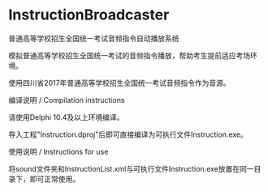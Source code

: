 # InstructionBroadcaster
普通高等学校招生全国统一考试音频指令自动播放系统

模拟普通高等学校招生全国统一考试的音频指令播放，帮助考生提前适应考场环境。

使用四川省2017年普通高等学校招生全国统一考试音频指令作为音源。

编译说明 / Compilation instructions

请使用Delphi 10.4及以上环境编译。

导入工程"Instruction.dproj"后即可直接编译为可执行文件Instruction.exe。

使用说明 / Instructions for use

将sound文件夹和InstructionList.xml与可执行文件Instruction.exe放置在同一目录下，即可正常使用。
